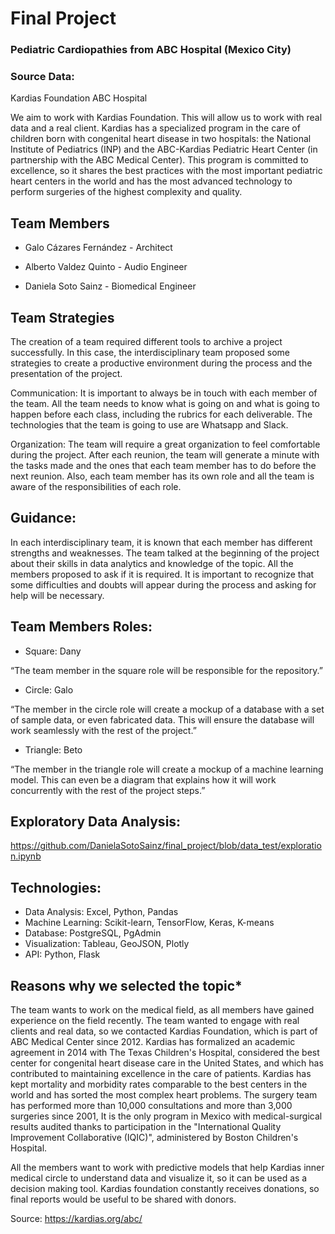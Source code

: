 # Final Project
### Pediatric Cardiopathies from ABC Hospital (Mexico City)

### Source Data: 
Kardias Foundation ABC Hospital

We aim to work with Kardias Foundation. This will allow us to work with real data and a real client.
Kardias has a specialized program in the care of children born with congenital heart disease in two hospitals: the National Institute of Pediatrics (INP) and the ABC-Kardias Pediatric Heart Center (in partnership with the ABC Medical Center). This program is committed to excellence, so it shares the best practices with the most important pediatric heart centers in the world and has the most advanced technology to perform surgeries of the highest complexity and quality.

## Team Members

* Galo Cázares Fernández - Architect 

* Alberto Valdez Quinto - Audio Engineer

* Daniela Soto Sainz - Biomedical Engineer

## Team Strategies

The creation of a team required different tools to archive a project successfully. In this case, the interdisciplinary team proposed some strategies to create a productive environment during the process and the presentation of the project.

Communication:
It is important to always be in touch with each member of the team. All the team needs to know what is going on and what is going to happen before each class, including the rubrics for each deliverable. The technologies that the team is going to use are Whatsapp and Slack.

Organization:
The team will require a great organization to feel comfortable during the project. After each reunion, the team will generate a minute with the tasks made and the ones that each team member has to do before the next reunion. Also, each team member has its own role and all the team is aware of the responsibilities of each role.

## Guidance:
In each interdisciplinary team, it is known that each member has different strengths and weaknesses. The team talked at the beginning of the project about their skills in data analytics and knowledge of the topic. All the members proposed to ask if it is required. It is important to recognize that some difficulties and doubts will appear during the process and asking for help will be necessary. 

## Team Members Roles:
* Square: Dany

“The team member in the square role will be responsible for the repository.”

* Circle: Galo

“The member in the circle role will create a mockup of a database with a set of sample data, or even fabricated data. This will ensure the database will work seamlessly with the rest of the project.”

* Triangle: Beto

“The member in the triangle role will create a mockup of a machine learning model. This can even be a diagram that explains how it will work concurrently with the rest of the project steps.”

## Exploratory Data Analysis:
https://github.com/DanielaSotoSainz/final_project/blob/data_test/exploration.ipynb

## Technologies:
* Data Analysis: Excel, Python, Pandas
* Machine Learning: Scikit-learn, TensorFlow, Keras, K-means
* Database: PostgreSQL, PgAdmin
* Visualization: Tableau, GeoJSON, Plotly
* API: Python, Flask

## Reasons why we selected the topic*

The team wants to work on the medical field, as all members have gained experience on the field recently. The team wanted to engage with real clients and real data, so we contacted Kardias Foundation, which is part of ABC Medical Center since 2012. Kardias has formalized an academic agreement in 2014 with The Texas Children's Hospital, considered the best center for congenital heart disease care in the United States, and which has contributed to maintaining excellence in the care of patients. Kardias has kept mortality and morbidity rates comparable to the best centers in the world and has sorted the most complex heart problems. The surgery team has performed more than 10,000 consultations and more than 3,000 surgeries since 2001, It is the only program in Mexico with medical-surgical results audited thanks to participation in the "International Quality Improvement Collaborative (IQIC)", administered by Boston Children's Hospital.

All the members want to work with predictive models that help Kardias inner medical circle to understand data and visualize it, so it can be used as a decision making tool. Kardias foundation constantly receives donations, so final reports would be useful to be shared with donors.

Source: https://kardias.org/abc/


